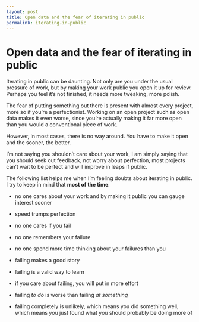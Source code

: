 ```yaml
---
layout: post
title: Open data and the fear of iterating in public
permalink: iterating-in-public
---
```


# Open data and the fear of iterating in public

Iterating in public can be daunting. Not only are you under the usual pressure of work, but by making your work public you open it up for review. Perhaps you feel it’s not finished, it needs more tweaking, more polish. 

The fear of putting something out there is present with almost every project, more so if you’re a perfectionist. Working on an open project such as open data makes it even worse, since you’re actually making it far more open than you would a conventional piece of work.

However, in most cases, there is no way around. You have to make it open and the sooner, the better.

I’m not saying you shouldn’t care about your work, I am simply saying that you should seek out feedback, not worry about perfection, most projects can’t wait to be perfect and will improve in leaps if public.

The following list helps me when I’m feeling doubts about iterating in public. I try to keep in mind that **most of the time**:

- no one cares about your work and by making it public you can gauge interest sooner

- speed trumps perfection

- no one cares if you fail

- no one remembers your failure

- no one spend more time thinking about your failures than you

- failing makes a good story

- failing is a valid way to learn 

- if you care about failing, you will put in more effort

- failing *to do* is worse than failing *at something*

- failing completely is unlikely, which means you did something well, which means you just found what you should probably be doing more of